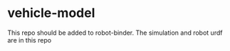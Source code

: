 # vehicle-model
This repo should be added to robot-binder.
The simulation and robot urdf are in this repo
